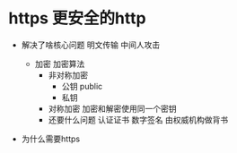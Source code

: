 # https   更安全的http
- 解决了啥核心问题
  明文传输
  中间人攻击
  - 加密
    加密算法
    - 非对称加密
      - 公钥 public
      - 私钥
    - 对称加密
      加密和解密使用同一个密钥
    - 还要什么问题
      认证证书 数字签名
      由权威机构做背书
      

- 为什么需要https 